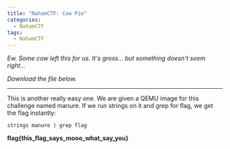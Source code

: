 ```yaml
---
title: "NahamCTF: Cow Pie"
categories:
  - NahamCTF
tags:
  - NahamCTF
---
```


*Ew. Some cow left this for us. It's gross... but something doesn't seem right...*

*Download the file below.*

---

This is another really easy one. We are given a QEMU image for this challenge named manure. If we run strings on it and grep for flag, we get the flag instantly:

```
strings manure | grep flag
```

**flag{this_flag_says_mooo_what_say_you}**
